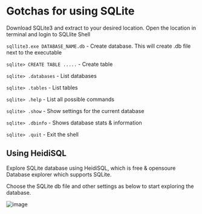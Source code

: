 # Gotchas for using SQLite

Download SQLite3 and extract to your desired location. Open the location in terminal and login to SQLlite Shell

`sqllite3.exe DATABASE_NAME.db` - Create database. This will create .db file next to the executable

`sqlite> CREATE TABLE .....` - Create table

`sqlite> .databases` - List databases

`sqlite> .tables` - List tables

`sqlite> .help` - List all possible commands

`sqlite> .show` - Show settings for the current database

`sqlite> .dbinfo` - Shows database stats & information

`sqlite> .quit` - Exit the shell

## Using HeidiSQL

Explore SQLite database using HeidiSQL, which is free & opensoure Database explorer which supports SQLite.

Choose the SQLite db file and other settings as below to start exploring the database.

![image](https://user-images.githubusercontent.com/3821456/151275520-6db57f32-3335-42c4-8a06-3bbf8328f159.png)
